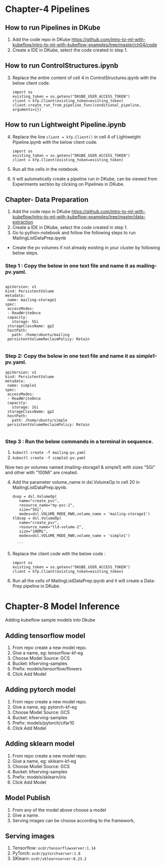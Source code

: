 # Chapter-4 Pipelines 

## How to run Pipelines in DKube
1. Add the code repo in DKube https://github.com/intro-to-ml-with-kubeflow/intro-to-ml-with-kubeflow-examples/tree/master/ch04/code
2. Create a IDE in DKube, select the code created in step 1.

## How to run ControlStructures.ipynb

3. Replace the entire content of cell 4 in ControlStructures.ipynb with the below client code.
   
   ```
   import os
   existing_token = os.getenv("DKUBE_USER_ACCESS_TOKEN")
   client = kfp.Client(existing_token=existing_token)
   client.create_run_from_pipeline_func(conditional_pipeline, arguments={})
   ```
   
## How to run Lightweight Pipeline.ipynb 

4. Replace the line `client = kfp.Client()` in cell 4 of Lightweight Pipeline.ipynb with the below client code.
   
   ```
   import os
   existing_token = os.getenv("DKUBE_USER_ACCESS_TOKEN")
   client = kfp.Client(existing_token=existing_token)
   ```
   
5. Run all the cells in the notebook.
6. It will automatically create a pipeline run in DKube, can be viewed from Experiments section by clicking on Pipelines in DKube.

## Chapter- Data Preparation

1. Add the code repo in DKube https://github.com/intro-to-ml-with-kubeflow/intro-to-ml-with-kubeflow-examples/tree/master/data-extraction
2. Create a IDE in DKube, select the code created in step 1.
3. Go to python-notebook and follow the following steps to run MailingListDataPrep.ipynb

- Create the pv volumes if not already existing in your cluster by following below steps.

### Step 1 : Copy the below in one text file and name it as mailing-pv.yaml.
```

apiVersion: v1
kind: PersistentVolume
metadata:
 name: mailing-storage1
spec:
 accessModes:
 - ReadWriteOnce
 capacity:
   storage: 5Gi
 storageClassName: gp2
 hostPath:
   path: /home/ubuntu/mailing
 persistentVolumeReclaimPolicy: Retain    
 
 ```

### Step 2: Copy the below in one text file and name it as simple1-pv.yaml.

```
apiVersion: v1
kind: PersistentVolume
metadata:
 name: simple1
spec:
 accessModes:
 - ReadWriteOnce
 capacity:
   storage: 1Gi
 storageClassName: gp2
 hostPath:
   path: /home/ubuntu/simple
 persistentVolumeReclaimPolicy: Retain
 
 ```

### Step 3 : Run the below commands in a terminal in sequence.
1. ` kubectl create -f mailing-pv.yaml ` 
2. `kubectl create -f simple1-pv.yaml `
         
Now two pv volumes named (mailing-storage1 & simple1) with sizes "5Gi" and other with "100Mi" are created.

4. Add the parameter volume_name in dsl.VolumeOp in cell 20 in  MailingListDataPrep.ipynb.
     
     ```
     dvop = dsl.VolumeOp(
        name="create_pvc",
        resource_name="my-pvc-2",
        size="5Gi",
        modes=dsl.VOLUME_MODE_RWO,volume_name = 'mailing-storage1')
     tldvop = dsl.VolumeOp(
        name="create_pvc",
        resource_name="tld-volume-2",
        size="100Mi",
        modes=dsl.VOLUME_MODE_RWO,volume_name = 'simple1')
 
       ```
4. Replace the client code with the below code :

   ```
   import os
   existing_token = os.getenv("DKUBE_USER_ACCESS_TOKEN")
   client = kfp.Client(existing_token=existing_token)
   
   ```
5. Run all the cells of MailingListDataPrep.ipynb and it will create a Data-Prep pipeline in DKube.

# Chapter-8 Model Inference

Adding kubeflow sample models into Dkube

## Adding tensorflow model
1. From repo create a new model repo.
2. Give a name, eg: tensorflow-kf-eg
3. Choose Model Source: GCS
4. Bucket: kfserving-samples
5. Prefix: models/tensorflow/flowers
6. Click Add Model

## Adding pytorch model
1. From repo create a new model repo.
2. Give a name, eg: pytorch-kf-eg
3. Choose Model Source: GCS
4. Bucket: kfserving-samples
5. Prefix: models/pytorch/cifar10
6. Click Add Model

## Adding sklearn model
1. From repo create a new model repo.
2. Give a name, eg: sklearn-kf-eg
3. Choose Model Source: GCS
4. Bucket: kfserving-samples
5. Prefix: models/sklearn/iris
6. Click Add Model

## Model Publish
1. From any of the model above choose a model
2. Give a name.
2. Serving images can be choose according to the framework,

## Serving images
1. Tensorflow: `ocdr/tensorflowserver:1.14`
2. PyTorch: `ocdr/pytorchserver:1.6`
3. SKlearn: `ocdr/sklearnserver:0.23.2`
